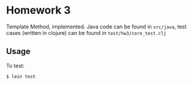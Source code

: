 # Homework 3

Template Method, implemented.
Java code can be found in ` src/java `,
test cases (written in clojure) can be found in ` test/hw3/core_test.clj `

## Usage

To test:

` $ lein test ` 
